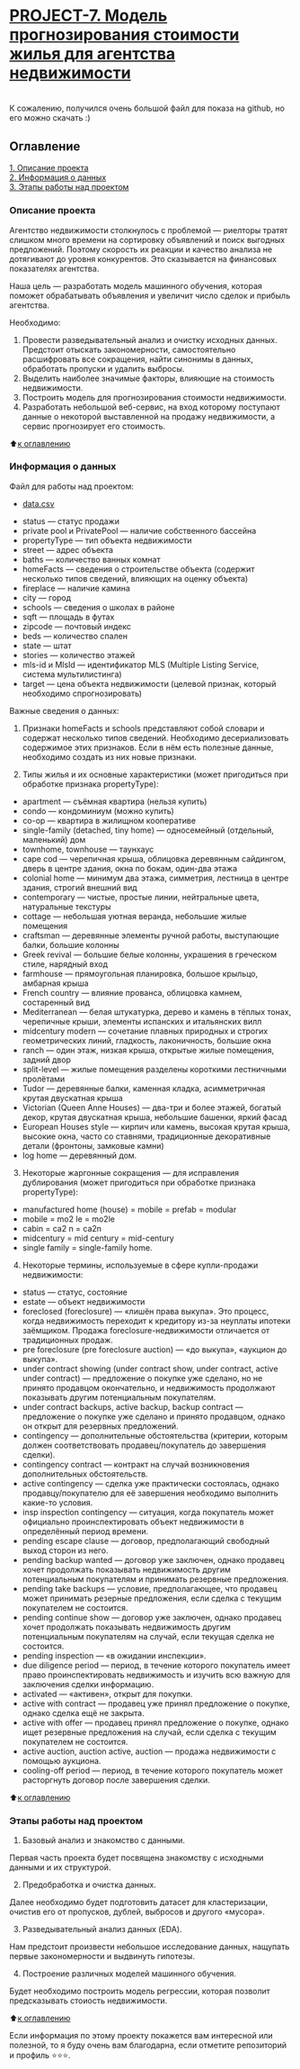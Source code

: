 # [<h4>PROJECT-7. Модель прогнозирования стоимости жилья для агентства недвижимости</h4>](https://github.com/Pupsova/course_data_science/blob/main/PROJECT-7_House_prices_predict/Project_7.ipynb)

К сожалению, получился очень большой файл для показа на github, но его можно скачать :)


## Оглавление  
[1. Описание проекта](#Описание-проекта)   
[2. Информация о данных](#Краткая-информация-о-данных)  
[3. Этапы работы над проектом](#Этапы-работы-над-проектом)

### Описание проекта    

Агентство недвижимости столкнулось с проблемой — риелторы тратят слишком много времени на сортировку объявлений и поиск выгодных предложений. Поэтому скорость их реакции и качество анализа не дотягивают до уровня конкурентов. Это сказывается на финансовых показателях агентства.

Наша цель — разработать модель машинного обучения, которая поможет обрабатывать объявления и увеличит число сделок и прибыль агентства.

Необходимо:
1. Провести разведывательный анализ и очистку исходных данных. Предстоит отыскать закономерности, самостоятельно расшифровать все сокращения, найти синонимы в данных, обработать пропуски и удалить выбросы.
2. Выделить наиболее значимые факторы, влияющие на стоимость недвижимости.
3. Построить модель для прогнозирования стоимости недвижимости.
4. Разработать небольшой веб-сервис, на вход которому поступают данные о некоторой выставленной на продажу недвижимости, а сервис прогнозирует его стоимость.

:arrow_up:[к оглавлению](#Оглавление)


### Информация о данных

Файл для работы над проектом:
- [data.csv](https://drive.google.com/file/d/11-ZNNIdcQ7TbT8Y0nsQ3Q0eiYQP__NIW/view?usp=share_link) 

* status — статус продажи
* private pool и PrivatePool — наличие собственного бассейна
* propertyType — тип объекта недвижимости
* street — адрес объекта
* baths — количество ванных комнат
* homeFacts — сведения о строительстве объекта (содержит несколько типов сведений, влияющих на оценку объекта)
* fireplace — наличие камина
* city — город
* schools — сведения о школах в районе
* sqft — площадь в футах
* zipcode — почтовый индекс
* beds — количество спален
* state — штат
* stories — количество этажей
* mls-id и MlsId — идентификатор MLS (Multiple Listing Service, система
мультилистинга)
* target — цена объекта недвижимости (целевой признак, который
необходимо спрогнозировать)


Важные сведения о данных:
1. Признаки homeFacts и schools представляют собой словари и содержат несколько типов сведений. Необходимо десериализовать
содержимое этих признаков. Если в нём есть полезные данные, необходимо создать из них новые признаки.

2. Типы жилья и их основные характеристики (может пригодиться при обработке признака propertyType):
* apartment — съёмная квартира (нельзя купить)
* condo — кондоминиум (можно купить)
* co-op — квартира в жилищном кооперативе
* single-family (detached, tiny home) — односемейный (отдельный, маленький) дом
* townhome, townhouse — таунхаус
* cape cod — черепичная крыша, облицовка деревянным сайдингом, дверь в центре здания, окна по бокам, один-два этажа
* colonial home — минимум два этажа, симметрия, лестница в центре здания, строгий внешний вид
* contemporary — чистые, простые линии, нейтральные цвета, натуральные текстуры
* cottage — небольшая уютная веранда, небольшие жилые помещения
* craftsman — деревянные элементы ручной работы, выступающие балки, большие колонны
* Greek revival — большие белые колонны, украшения в греческом стиле, нарядный вход
* farmhouse — прямоугольная планировка, большое крыльцо, амбарная крыша
* French country — влияние прованса, облицовка камнем, состаренный вид
* Mediterranean — белая штукатурка, дерево и камень в тёплых тонах, черепичные крыши, элементы испанских и итальянских вилл
* midcentury modern — сочетание плавных природных и строгих геометрических линий, гладкость, лаконичность, большие окна
* ranch — один этаж, низкая крыша, открытые жилые помещения, задний двор
* split-level — жилые помещения разделены короткими лестничными пролётами
* Tudor — деревянные балки, каменная кладка, асимметричная крутая двускатная крыша
* Victorian (Queen Anne Houses) — два-три и более этажей, богатый декор, крутая двускатная крыша, небольшие башенки, яркий фасад
* European Houses style — кирпич или камень, высокая крутая крыша, высокие окна, часто со ставнями, традиционные декоративные детали (фронтоны, замковые камни)
* log home — деревянный дом.

3. Некоторые жаргонные сокращения — для исправления дублирования (может пригодиться при обработке признака propertyType):
* manufactured home (house) = mobile = prefab = modular
* mobile = mo2 le = mo2le
* cabin = ca2 n = ca2n
* midcentury = mid century = mid-century
* single family = single-family home.

4. Некоторые термины, используемые в сфере купли-продажи недвижимости:
* status — статус, состояние
* estate — объект недвижимости
* foreclosed (foreclosure) — «лишён права выкупа». Это процесс, когда недвижимость переходит к кредитору из-за неуплаты ипотеки заёмщиком. Продажа foreclosure-недвижимости отличается от традиционных продаж.
* pre foreclosure (pre foreclosure auction) — «до выкупа», «аукцион до выкупа».
* under contract showing (under contract show, under contract, active under contract) — предложение о покупке
уже сделано, но не принято продавцом окончательно, и недвижимость продолжают показывать другим потенциальным
покупателям.
* under contract backups, active backup, backup contract — предложение о покупке уже сделано и принято продавцом,
однако он открыт для резервных предложений.
* contingency — дополнительные обстоятельства (критерии, которым должен соответствовать продавец/покупатель до
завершения сделки).
* contingency contract — контракт на случай возникновения дополнительных обстоятельств.
* active contingency — сделка уже практически состоялась, однако продавцу/покупателю для её завершения необходимо
выполнить какие-то условия.
* insp inspection contingency — ситуация, когда покупатель может официально проинспектировать объект недвижимости в
определённый период времени.
* pending escape clause — договор, предполагающий свободный выход сторон из него.
* pending backup wanted — договор уже заключен, однако продавец хочет продолжать показывать недвижимость другим
потенциальным покупателям и принимать резервные предложения.
* pending take backups — условие, предполагающее, что продавец может принимать резерные предложения, если сделка
с текущим покупателем не состоится.
* pending continue show — договор уже заключен, однако продавец хочет продолжать показывать недвижимость другим
потенциальным покупателям на случай, если текущая сделка не состоится.
* pending inspection — «в ожидании инспекции».
* due diligence period — период, в течение которого покупатель имеет право проинспектировать недвижимость и изучить всю
важную для заключения сделки информацию.
* activated — «активен», открыт для покупки.
* active with contract — продавец уже принял предложение о покупке, однако сделка ещё не закрыта.
* active with offer — продавец принял предложение о покупке, однако ищет резервные предложения на случай, если сделка с
текущим покупателем не состоится.
* active auction, auction active, auction — продажа недвижимости с помощью аукциона.
* cooling-off period — период, в течение которого покупатель может расторгнуть договор после завершения сделки.

:arrow_up:[к оглавлению](#Оглавление)


### Этапы работы над проектом

1. Базовый анализ и знакомство с данными.

Первая часть проекта будет посвящена знакомству с исходными данными и их структурой.

2. Предобработка и очистка данных.

Далее необходимо будет подготовить датасет для кластеризации, очистив его от пропусков, дублей, выбросов и другого «мусора».

3. Разведывательный анализ данных (EDA).

Нам предстоит произвести небольшое исследование данных, нащупать первые закономерности и выдвинуть гипотезы.

4. Построение различных моделей машинного обучения.

Будет необходимо построить модель регрессии, которая позволит предсказывать стоиость недвижимости.

:arrow_up:[к оглавлению](#Оглавление)


Если информация по этому проекту покажется вам интересной или полезной, то я буду очень вам благодарна, если отметите репозиторий и профиль ⭐️⭐️⭐️.
